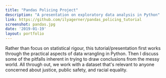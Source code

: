```yaml
---
title: "Pandas Policing Project"
description: "A presentation on exploratory data analysis in Python"
link: https://github.com/ilyagerner/pandas_policing_tutorial
screenshot: pandas.jpg
date: '2019-01-19'
layout: portfolio
---
```


Rather than focus on statistical rigour, this tutorial/presentation first works through the practical aspects of data wrangling in Python. Then I discuss some of the pitfalls inherent in trying to draw conclusions from the messy world. All through out, we work with a dataset that's relevant to anyone concerned about justice, public safety, and racial equality.